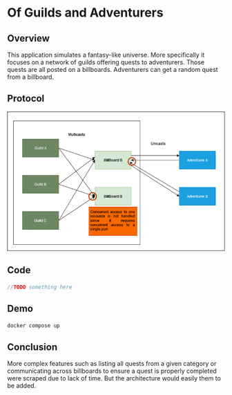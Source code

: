 # Of Guilds and Adventurers

## Overview

This application simulates a fantasy-like universe. More specifically
it focuses on a network of guilds offering quests to adventurers.
Those quests are all posted on a billboards. Adventurers can get a
random quest from a billboard.

## Protocol

![udp-dai-pw3.drawio.png](doc%2Fudp-dai-pw3.drawio.png)

## Code

```java
//TODO something here
```

## Demo

```bash
docker compose up
```

## Conclusion

More complex features such as listing all quests from a given category
or communicating across billboards to ensure a quest is properly
completed were scraped due to lack of time. But the architecture would
easily them to be added.